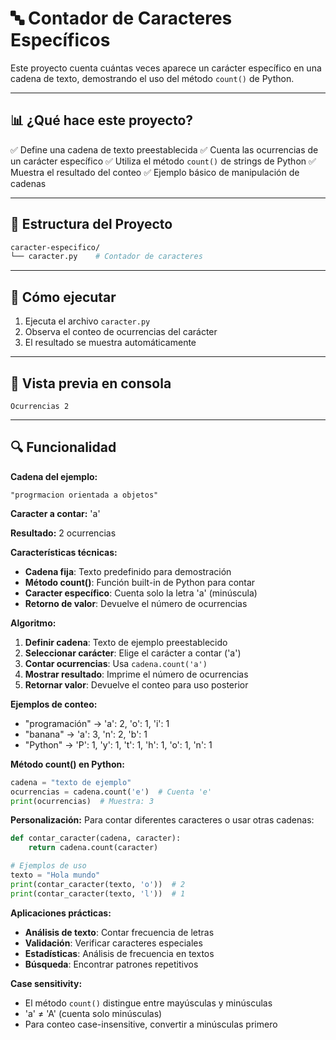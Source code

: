 # 🔤 Contador de Caracteres Específicos                                                                                                                                                                                                       
Este proyecto cuenta cuántas veces aparece un carácter específico en una cadena de texto, demostrando el uso del método `count()` de Python.

---

## 📊 ¿Qué hace este proyecto?

✅ Define una cadena de texto preestablecida
✅ Cuenta las ocurrencias de un carácter específico
✅ Utiliza el método `count()` de strings de Python
✅ Muestra el resultado del conteo
✅ Ejemplo básico de manipulación de cadenas

---

## 📁 Estructura del Proyecto

```bash
caracter-especifico/
└── caracter.py    # Contador de caracteres
```

---

## 🚀 Cómo ejecutar

1. Ejecuta el archivo `caracter.py`
2. Observa el conteo de ocurrencias del carácter
3. El resultado se muestra automáticamente

---

## 📸 Vista previa en consola

```plaintext
Ocurrencias 2
```

---

## 🔍 Funcionalidad

**Cadena del ejemplo:**
```
"progrmacion orientada a objetos"
```

**Caracter a contar:** 'a'

**Resultado:** 2 ocurrencias

**Características técnicas:**
- **Cadena fija**: Texto predefinido para demostración
- **Método count()**: Función built-in de Python para contar
- **Caracter específico**: Cuenta solo la letra 'a' (minúscula)
- **Retorno de valor**: Devuelve el número de ocurrencias

**Algoritmo:**
1. **Definir cadena**: Texto de ejemplo preestablecido
2. **Seleccionar carácter**: Elige el carácter a contar ('a')
3. **Contar ocurrencias**: Usa `cadena.count('a')`
4. **Mostrar resultado**: Imprime el número de ocurrencias
5. **Retornar valor**: Devuelve el conteo para uso posterior

**Ejemplos de conteo:**
- "programación" → 'a': 2, 'o': 1, 'i': 1
- "banana" → 'a': 3, 'n': 2, 'b': 1
- "Python" → 'P': 1, 'y': 1, 't': 1, 'h': 1, 'o': 1, 'n': 1

**Método count() en Python:**
```python
cadena = "texto de ejemplo"
ocurrencias = cadena.count('e')  # Cuenta 'e'
print(ocurrencias)  # Muestra: 3
```

**Personalización:**
Para contar diferentes caracteres o usar otras cadenas:
```python
def contar_caracter(cadena, caracter):
    return cadena.count(caracter)

# Ejemplos de uso
texto = "Hola mundo"
print(contar_caracter(texto, 'o'))  # 2
print(contar_caracter(texto, 'l'))  # 1
```

**Aplicaciones prácticas:**
- **Análisis de texto**: Contar frecuencia de letras
- **Validación**: Verificar caracteres especiales
- **Estadísticas**: Análisis de frecuencia en textos
- **Búsqueda**: Encontrar patrones repetitivos

**Case sensitivity:**
- El método `count()` distingue entre mayúsculas y minúsculas
- 'a' ≠ 'A' (cuenta solo minúsculas)
- Para conteo case-insensitive, convertir a minúsculas primero


